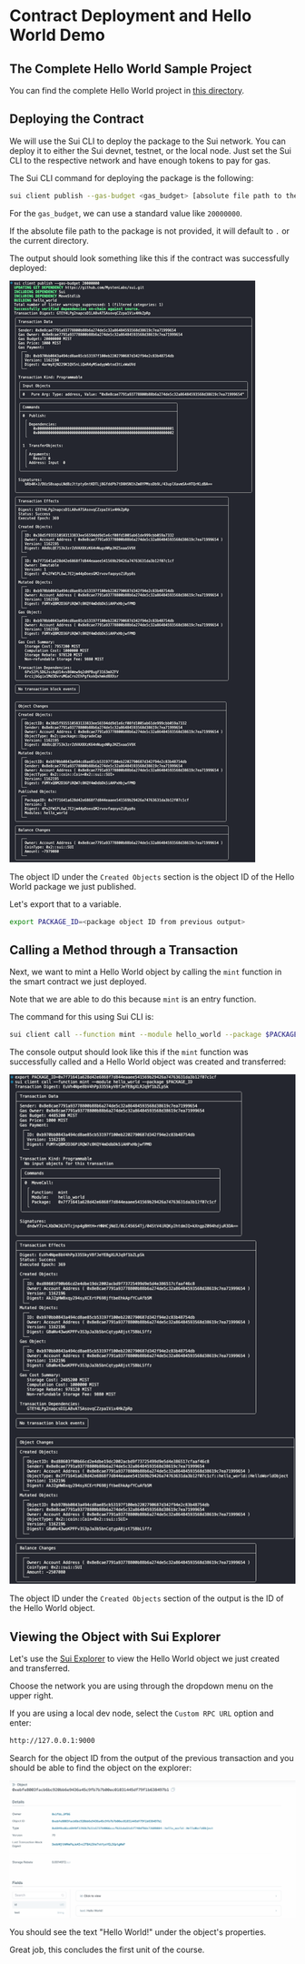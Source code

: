 # Contract Deployment and Hello World Demo

## The Complete Hello World Sample Project

You can find the complete Hello World project in [this directory](../example_projects/hello_world). 

## Deploying the Contract

We will use the Sui CLI to deploy the package to the Sui network. You can deploy it to either the Sui devnet, testnet, or 
the local node. Just set the Sui CLI to the respective network and have enough tokens to pay for gas. 

The Sui CLI command for deploying the package is the following:

```bash
sui client publish --gas-budget <gas_budget> [absolute file path to the package that needs to be published]
```

For the `gas_budget`, we can use a standard value like `20000000`.

If the absolute file path to the package is not provided, it will default to `.` or the current directory. 

The output should look something like this if the contract was successfully deployed:

![Publish Output](../images/publish.png)

The object ID under the `Created Objects` section is the object ID of the Hello World package we just published.

Let's export that to a variable. 

```bash
export PACKAGE_ID=<package object ID from previous output>
```

## Calling a Method through a Transaction

Next, we want to mint a Hello World object by calling the `mint` function in the smart contract we just deployed.

Note that we are able to do this because `mint` is an entry function. 

The command for this using Sui CLI is:

```bash
sui client call --function mint --module hello_world --package $PACKAGE_ID --gas-budget 3000
```

The console output should look like this if the `mint` function was successfully called and a Hello World object was created and transferred:

![Mint Output](../images/mint.png)

The object ID under the `Created Objects` section of the output is the ID of the Hello World object.

## Viewing the Object with Sui Explorer

Let's use the [Sui Explorer](https://explorer.sui.io/) to view the Hello World object we just created and transferred.

Choose the network you are using through the dropdown menu on the upper right. 

If you are using a local dev node, select the `Custom RPC URL` option and enter:

```bash
http://127.0.0.1:9000
```

Search for the object ID from the output of the previous transaction and you should be able to find the object on the explorer:

![Explorer Output](../images/explorer.png)

You should see the text "Hello World!" under the object's properties. 

Great job, this concludes the first unit of the course.
